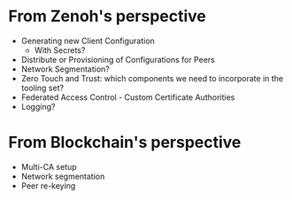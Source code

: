 From Zenoh's perspective
=========================
- Generating new Client Configuration
    - With Secrets?
- Distribute or Provisioning of Configurations for Peers
- Network Segmentation?
- Zero Touch and Trust: which components we need to incorporate in the tooling set?
- Federated Access Control - Custom Certificate Authorities
- Logging?

From Blockchain's perspective
=============================
- Multi-CA setup
- Network segmentation
- Peer re-keying